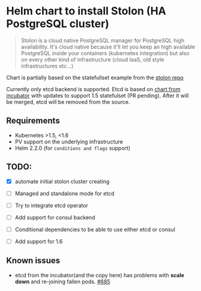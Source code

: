 # Helm chart to install Stolon (HA PostgreSQL cluster)

> Stolon is a cloud native PostgreSQL manager for PostgreSQL high availability.
> It's cloud native because it'll let you keep an high available PostgreSQL inside your containers
> (kubernetes integration) but also on every other kind of infrastructure
> (cloud IaaS, old style infrastructures etc...)

Chart is partially based on the statefullset example from the [stolon repo](https://github.com/sorintlab/stolon/tree/master/examples/kubernetes/statefulset)

Currently only etcd backend is supported.
Etcd is based on [chart from incubator](https://github.com/kubernetes/charts/tree/master/incubator/etcd) with updates to support 1.5 statefulset (PR pending).
After it will be merged, etcd will be removed from the source. 


## Requirements
* Kubernetes >1.5, <1.6
* PV support on the underlying infrastructure
* Helm 2.2.0 (for `conditions and flags` support)


## TODO:
- [x] automate initial stolon cluster creating
- [ ] Managed and standalone mode for etcd
- [ ] Try to integrate etcd operator
- [ ] Add support for consul backend
- [ ] Conditional dependencies to be able to use either etcd or consul
- [ ] Add support for 1.6


## Known issues
* etcd from the incubator(and the copy here) has problems with **scale down** and re-joining fallen pods. [#685](https://github.com/kubernetes/charts/issues/685)

 
